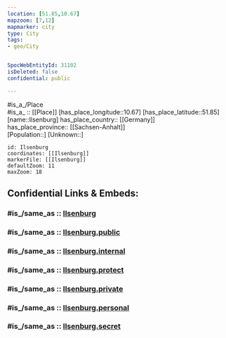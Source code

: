 ```yaml
---
location: [51.85,10.67] 
mapzoom: [7,12] 
mapmarker: city 
type: City
tags:
- geo/City


SpocWebEntityId: 31102
isDeleted: false
confidential: public

---
```

#is_a_/Place  
#is_a_ :: [[Place]] 
[has_place_longitude::10.67] 
[has_place_latitude::51.85] 
[name::Ilsenburg] 
has_place_country:: [[Germany]]  
has_place_province:: [[Sachsen-Anhalt]]  
[Population::] 
[Unknown::] 


```leaflet
id: Ilsenburg
coordinates: [[Ilsenburg]] 
markerFile: [[Ilsenburg]] 
defaultZoom: 11 
maxZoom: 18
```


## Confidential Links & Embeds: 

### #is_/same_as :: [Ilsenburg](/_Standards/Earth/Continent/Europe/Europe~Central/Germany/Germany~East/Sachsen-Anhalt/counties~SA/Harz/cities~Harz/Ilsenburg~Harz/City/Ilsenburg.md) 

### #is_/same_as :: [Ilsenburg.public](/_public/Earth/Continent/Europe/Europe~Central/Germany/Germany~East/Sachsen-Anhalt/counties~SA/Harz/cities~Harz/Ilsenburg~Harz/City/Ilsenburg.public.md) 

### #is_/same_as :: [Ilsenburg.internal](/_internal/Earth/Continent/Europe/Europe~Central/Germany/Germany~East/Sachsen-Anhalt/counties~SA/Harz/cities~Harz/Ilsenburg~Harz/City/Ilsenburg.internal.md) 

### #is_/same_as :: [Ilsenburg.protect](/_protect/Earth/Continent/Europe/Europe~Central/Germany/Germany~East/Sachsen-Anhalt/counties~SA/Harz/cities~Harz/Ilsenburg~Harz/City/Ilsenburg.protect.md) 

### #is_/same_as :: [Ilsenburg.private](/_private/Earth/Continent/Europe/Europe~Central/Germany/Germany~East/Sachsen-Anhalt/counties~SA/Harz/cities~Harz/Ilsenburg~Harz/City/Ilsenburg.private.md) 

### #is_/same_as :: [Ilsenburg.personal](/_personal/Earth/Continent/Europe/Europe~Central/Germany/Germany~East/Sachsen-Anhalt/counties~SA/Harz/cities~Harz/Ilsenburg~Harz/City/Ilsenburg.personal.md) 

### #is_/same_as :: [Ilsenburg.secret](/_secret/Earth/Continent/Europe/Europe~Central/Germany/Germany~East/Sachsen-Anhalt/counties~SA/Harz/cities~Harz/Ilsenburg~Harz/City/Ilsenburg.secret.md)

